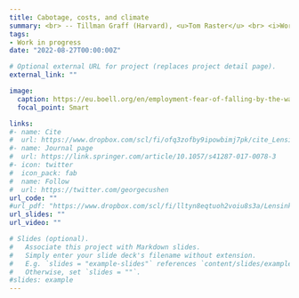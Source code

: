 ```yaml
---
title: Cabotage, costs, and climate
summary: <br> -- Tillman Graff (Harvard), <u>Tom Raster</u> <br> <i>Work in progress</i> <br><br><br><br><br><br><br><br><br><br><br><br>
tags:
- Work in progress
date: "2022-08-27T00:00:00Z"

# Optional external URL for project (replaces project detail page).
external_link: ""

image:
  caption: https://eu.boell.org/en/employment-fear-of-falling-by-the-wayside
  focal_point: Smart

links:
#- name: Cite
#  url: https://www.dropbox.com/scl/fi/ofq3zofby9ipowbimj7pk/cite_Lensink_Raster_Timmer_2017_Liquidity-Constraints-and-Willingness-to-Pay-for-Solar-Lamps-and-Water-Filters-in-Jakarta.txt?rlkey=3nf7i4o6kbrpoz6po7ecy8lo1&dl=0
#- name: Journal page
#  url: https://link.springer.com/article/10.1057/s41287-017-0078-3
#- icon: twitter
#  icon_pack: fab
#  name: Follow
#  url: https://twitter.com/georgecushen
url_code: ""
#url_pdf: "https://www.dropbox.com/scl/fi/lltyn8eqtuoh2voiu8s3a/Lensink_Raster_Timmer_2017_Liquidity-Constraints-and-Willingness-to-Pay-for-Solar-Lamps-and-Water-Filters-in-Jakarta.pdf?rlkey=2zs3qsxio2x4849ipge4t2yar&dl=0"
url_slides: ""
url_video: ""

# Slides (optional).
#   Associate this project with Markdown slides.
#   Simply enter your slide deck's filename without extension.
#   E.g. `slides = "example-slides"` references `content/slides/example-slides.md`.
#   Otherwise, set `slides = ""`.
#slides: example
---
```


